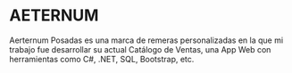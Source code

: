 # AETERNUM
Aerternum Posadas es una marca de remeras personalizadas en la que mi trabajo fue desarrollar su actual Catálogo de Ventas, una App Web con herramientas como C#, .NET, SQL, Bootstrap, etc.
